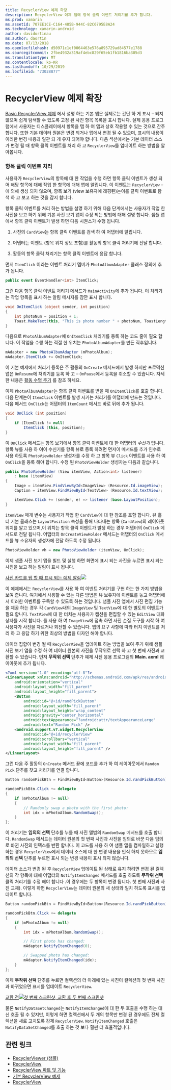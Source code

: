 ```yaml
---
title: RecyclerView 예제 확장
description: RecyclerView 예제 앱에 항목 클릭 이벤트 처리기를 추가 합니다.
ms.prod: xamarin
ms.assetid: 707EE1CE-C164-485B-944C-82C6795E8A24
ms.technology: xamarin-android
author: davidortinau
ms.author: daortin
ms.date: 07/13/2018
ms.openlocfilehash: d50971c1ef0064463e576a895729ad84577e1788
ms.sourcegitcommit: 2fbe4932a319af4ebc829f65eb1fb1816ba305d3
ms.translationtype: MT
ms.contentlocale: ko-KR
ms.lasthandoff: 10/29/2019
ms.locfileid: "73028877"
---
```

# <a name="extending-the-recyclerview-example"></a>RecyclerView 예제 확장

[Basic RecyclerView 예제](~/android/user-interface/layouts/recycler-view/recyclerview-example.md) 에서 설명 하는 기본 앱은 실제로는 간단 하 게 표시 &ndash; 되지 않으며 쉽게 탐색할 수 있도록 고정 된 사진 항목 목록을 표시 합니다. 실제 응용 프로그램에서 사용자는 디스플레이에서 항목을 탭 하 여 앱과 상호 작용할 수 있는 것으로 간주 합니다. 또한 기본 데이터 원본은 변경 되거나 앱에서 변경 될 수 있으며, 표시의 내용이 이러한 변경 내용과 일관 되 게 유지 되어야 합니다. 다음 섹션에서는 기본 데이터 소스가 변경 될 때 항목 클릭 이벤트를 처리 하 고 `RecyclerView`를 업데이트 하는 방법을 알아봅니다.

### <a name="handling-item-click-events"></a>항목 클릭 이벤트 처리

사용자가 `RecyclerView`의 항목에 대 한 작업을 수행 하면 항목 클릭 이벤트가 생성 되어 해당 항목에 대해 작업 한 항목에 대해 앱에 알립니다. 이 이벤트는 `RecyclerView` &ndash;에 의해 생성 되지 않으며, 항목 보기 (view 보유자에 래핑된)는이를 클릭 이벤트로 탐색 하 고 보고 하는 것을 감지 합니다.

항목 클릭 이벤트를 처리 하는 방법을 설명 하기 위해 다음 단계에서는 사용자가 작업 한 사진을 보고 하기 위해 기본 사진 보기 앱이 수정 되는 방법에 대해 설명 합니다. 샘플 앱에서 항목 클릭 이벤트가 발생 하면 다음 시퀀스가 수행 됩니다.

1. 사진의 `CardView`는 항목 클릭 이벤트를 검색 하 여 어댑터에 알립니다.

2. 어댑터는 이벤트 (항목 위치 정보 포함)를 활동의 항목 클릭 처리기에 전달 합니다.

3. 활동의 항목 클릭 처리기는 항목 클릭 이벤트에 응답 합니다.

먼저 `ItemClick` 이라는 이벤트 처리기 멤버가 `PhotoAlbumAdapter` 클래스 정의에 추가 됩니다.

```csharp
public event EventHandler<int> ItemClick;
```

그런 다음 항목 클릭 이벤트 처리기 메서드가 `MainActivity`에 추가 됩니다.
이 처리기는 작업 항목을 표시 하는 알림 메시지를 잠깐 표시 합니다.

```csharp
void OnItemClick (object sender, int position)
{
    int photoNum = position + 1;
    Toast.MakeText(this, "This is photo number " + photoNum, ToastLength.Short).Show();
}

```

다음으로 `PhotoAlbumAdapter`에 `OnItemClick` 처리기를 등록 하는 코드 줄이 필요 합니다. 이 작업을 수행 하는 적절 한 위치는 `PhotoAlbumAdapter`를 만든 직후입니다. 

```csharp
mAdapter = new PhotoAlbumAdapter (mPhotoAlbum);
mAdapter.ItemClick += OnItemClick;

```

이 기본 예제에서 처리기 등록은 주 활동의 `OnCreate` 메서드에서 발생 하지만 프로덕션 앱은 `OnResume`에 처리기를 등록 하 고 &ndash; `OnPause`에서 등록을 취소할 수 있습니다. 자세한 내용은 [활동 수명 주기](~/android/app-fundamentals/activity-lifecycle/index.md) 를 참조 하세요.

이제 `PhotoAlbumAdapter`는 항목 클릭 이벤트를 받을 때 `OnItemClick`를 호출 합니다. 다음 단계는이 `ItemClick` 이벤트를 발생 시키는 처리기를 어댑터에 만드는 것입니다. 다음 메서드 `OnClick`는 어댑터의 `ItemCount` 메서드 바로 뒤에 추가 됩니다.

```csharp
void OnClick (int position)
{
    if (ItemClick != null)
        ItemClick (this, position);
}
```

이 `OnClick` 메서드는 항목 보기에서 항목 클릭 이벤트에 대 한 어댑터의 *수신기* 입니다. 항목 뷰를 사용 하 여이 수신기를 항목 뷰로 등록 하려면 먼저이 메서드를 추가 인수로 사용 하도록 `PhotoViewHolder` 생성자를 수정 하 고 항목 뷰 `Click` 이벤트를 사용 하 여 `OnClick`을 등록 해야 합니다.
수정 된 `PhotoViewHolder` 생성자는 다음과 같습니다.

```csharp
public PhotoViewHolder (View itemView, Action<int> listener)
    : base (itemView)
{
    Image = itemView.FindViewById<ImageView> (Resource.Id.imageView);
    Caption = itemView.FindViewById<TextView> (Resource.Id.textView);

    itemView.Click += (sender, e) => listener (base.LayoutPosition);
}

```

`itemView` 매개 변수는 사용자가 작업 한 `CardView`에 대 한 참조를 포함 합니다. 뷰 홀더 기본 클래스는 `LayoutPosition` 속성을 통해 나타내는 항목 (`CardView`)의 레이아웃 위치를 알고 있으며,이 위치는 항목 클릭 이벤트가 발생 하는 경우 어댑터의 `OnClick` 메서드로 전달 됩니다. 어댑터의 `OnCreateViewHolder` 메서드는 어댑터의 `OnClick` 메서드를 뷰 소유자의 생성자에 전달 하도록 수정 됩니다.

```csharp
PhotoViewHolder vh = new PhotoViewHolder (itemView, OnClick);
```

이제 샘플 사진 보기 앱을 빌드 및 실행 하면 화면에 표시 되는 사진을 누르면 표시 되는 사진을 보고 하는 알림이 표시 됩니다.

[사진 카드를 탭 할 때 표시 되는 예제 알림![](extending-the-example-images/01-photo-selected-sml.png)](extending-the-example-images/01-photo-selected.png#lightbox)

이 예제에서는 `RecyclerView`를 사용 하 여 이벤트 처리기를 구현 하는 한 가지 방법을 보여 줍니다. 여기에서 사용할 수 있는 다른 방법은 뷰 보유자에 이벤트를 놓고 어댑터에서 이러한 이벤트를 구독할 수 있도록 하는 것입니다. 샘플 사진 앱에서 사진 편집 기능을 제공 하는 경우 각 `CardView`내의 `ImageView` 및 `TextView`에 대 한 별도의 이벤트가 필요 합니다. `TextView`에 대 한 터치는 사용자가 캡션을 편집할 수 있는 `EditView` 대화 상자를 시작 합니다. 를 사용 하 여 `ImageView`에 접촉 하면 사진 손질 도구를 시작 하 여 사용자가 사진을 자르거나 회전할 수 있습니다. 앱의 요구 사항에 따라 터치 이벤트를 처리 하 고 응답 하기 위한 최상의 방법을 디자인 해야 합니다.

데이터 집합이 변경 될 때 `RecyclerView`을 업데이트 하는 방법을 보여 주기 위해 샘플 사진 보기 앱을 수정 하 여 데이터 원본의 사진을 무작위로 선택 하 고 첫 번째 사진과 교환할 수 있습니다. 먼저 **무작위 선택** 단추가 예제 사진 응용 프로그램의 **Main. axml** 레이아웃에 추가 됩니다.

```xml
<?xml version="1.0" encoding="utf-8"?>
<LinearLayout xmlns:android="http://schemas.android.com/apk/res/android"
    android:orientation="vertical"
    android:layout_width="fill_parent"
    android:layout_height="fill_parent">
    <Button
        android:id="@+id/randPickButton"
        android:layout_width="fill_parent"
        android:layout_height="wrap_content"
        android:gravity="center_horizontal"
        android:textAppearance="?android:attr/textAppearanceLarge"
        android:text="Random Pick" />
    <android.support.v7.widget.RecyclerView
        android:id="@+id/recyclerView"
        android:scrollbars="vertical"
        android:layout_width="fill_parent"
        android:layout_height="fill_parent" />
</LinearLayout>
```

그런 다음 주 활동의 `OnCreate` 메서드 끝에 코드를 추가 하 여 레이아웃에서 `Random Pick` 단추를 찾고 처리기를 연결 합니다.

```csharp
Button randomPickBtn = FindViewById<Button>(Resource.Id.randPickButton);

randomPickBtn.Click += delegate
{
    if (mPhotoAlbum != null)
    {
        // Randomly swap a photo with the first photo:
        int idx = mPhotoAlbum.RandomSwap();
    }
};

```

이 처리기는 **임의의 선택** 단추를 누를 때 사진 앨범의 `RandomSwap` 메서드를 호출 합니다. `RandomSwap` 메서드는 데이터 원본의 첫 번째 사진과 사진을 임의로 바꾼 다음 임의로 바뀐 사진의 인덱스를 반환 합니다. 이 코드를 사용 하 여 샘플 앱을 컴파일하고 실행 하는 경우 `RecyclerView`에서 데이터 소스에 대 한 변경 내용을 인식 하지 못하므로 **임의의 선택** 단추를 누르면 표시 되는 변경 내용이 표시 되지 않습니다.

데이터 소스가 변경 된 후 `RecyclerView` 업데이트 된 상태로 유지 하려면 변경 된 컬렉션의 각 항목에 대해 어댑터의 `NotifyItemChanged` 메서드를 호출 하도록 **무작위 선택** 클릭 처리기를 수정 해야 합니다 .이 경우에는 두 항목이 변경 됩니다. 첫 번째 사진과 사진 교체). 이렇게 하면 `RecyclerView`는 데이터 원본의 새 상태와 일치 하도록 표시를 업데이트 합니다.

```csharp
Button randomPickBtn = FindViewById<Button>(Resource.Id.randPickButton);

randomPickBtn.Click += delegate
{
    if (mPhotoAlbum != null)
    {
        int idx = mPhotoAlbum.RandomSwap();

        // First photo has changed:
        mAdapter.NotifyItemChanged(0);

        // Swapped photo has changed:
        mAdapter.NotifyItemChanged(idx);
    }
};

```

이제 **무작위 선택** 단추를 누르면 컬렉션의 더 아래에 있는 사진이 컬렉션의 첫 번째 사진과 바뀌었으면 표시를 업데이트 `RecyclerView`.

[교환 전![첫 번째 스크린샷, 교환 후 두 번째 스크린샷](extending-the-example-images/02-random-pick-sml.png)](extending-the-example-images/02-random-pick.png#lightbox)

물론 `NotifyDataSetChanged`는 `NotifyItemChanged`에 대 한 두 호출을 수행 하는 대신 호출 될 수 있지만, 이렇게 하면 컬렉션에서 두 개의 항목만 변경 된 경우에도 전체 컬렉션을 새로 고치도록 강제 `RecyclerView`. `NotifyItemChanged` 호출은 `NotifyDataSetChanged`를 호출 하는 것 보다 훨씬 더 효율적입니다.

## <a name="related-links"></a>관련 링크

- [RecyclerViewer (샘플)](https://docs.microsoft.com/samples/xamarin/monodroid-samples/android50-recyclerviewer)
- [RecyclerView](~/android/user-interface/layouts/recycler-view/index.md)
- [RecyclerView 파트 및 기능](~/android/user-interface/layouts/recycler-view/parts-and-functionality.md)
- [기본 RecyclerView 예제](~/android/user-interface/layouts/recycler-view/recyclerview-example.md)
- [RecyclerView](https://developer.android.com/reference/android/support/v7/widget/RecyclerView.html)
